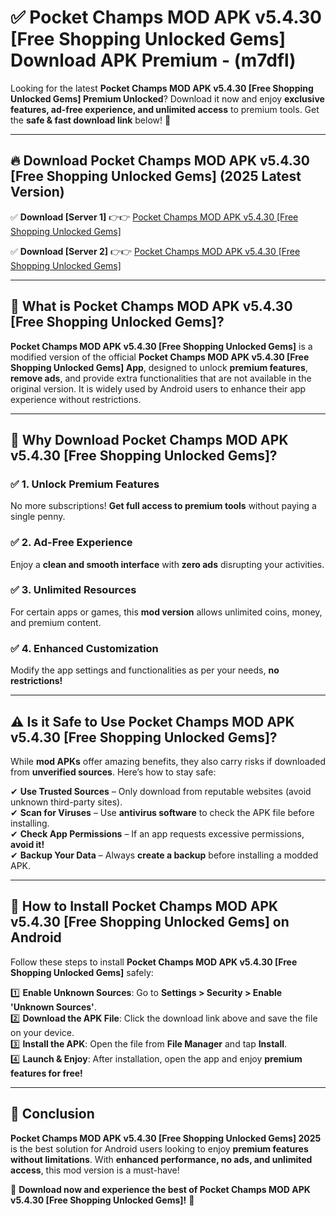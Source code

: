 
# ✅ Pocket Champs MOD APK v5.4.30 [Free Shopping Unlocked Gems] Download APK Premium -  (m7dfl) 

Looking for the latest **Pocket Champs MOD APK v5.4.30 [Free Shopping Unlocked Gems] Premium Unlocked**? Download it now and enjoy **exclusive features, ad-free experience, and unlimited access** to premium tools. Get the **safe & fast download link** below! 🚀

---

## 🔥 Download Pocket Champs MOD APK v5.4.30 [Free Shopping Unlocked Gems] (2025 Latest Version)

✅ **Download [Server 1]** 👉👉 [Pocket Champs MOD APK v5.4.30 [Free Shopping Unlocked Gems] ](https://apkcomod.com?title=Pocket_Champs_MOD_APK_v5.4.30_[Free_Shopping_Unlocked_Gems])  

✅ **Download [Server 2]** 👉👉 [Pocket Champs MOD APK v5.4.30 [Free Shopping Unlocked Gems] ](https://apkcomod.com?title=Pocket_Champs_MOD_APK_v5.4.30_[Free_Shopping_Unlocked_Gems])  


---

## 📌 What is Pocket Champs MOD APK v5.4.30 [Free Shopping Unlocked Gems]?

**Pocket Champs MOD APK v5.4.30 [Free Shopping Unlocked Gems]** is a modified version of the official **Pocket Champs MOD APK v5.4.30 [Free Shopping Unlocked Gems] App**, designed to unlock **premium features**, **remove ads**, and provide extra functionalities that are not available in the original version. It is widely used by Android users to enhance their app experience without restrictions.

---

## 🌟 Why Download Pocket Champs MOD APK v5.4.30 [Free Shopping Unlocked Gems]?

### ✅ 1. Unlock Premium Features
No more subscriptions! **Get full access to premium tools** without paying a single penny.

### ✅ 2. Ad-Free Experience
Enjoy a **clean and smooth interface** with **zero ads** disrupting your activities.

### ✅ 3. Unlimited Resources
For certain apps or games, this **mod version** allows unlimited coins, money, and premium content.

### ✅ 4. Enhanced Customization
Modify the app settings and functionalities as per your needs, **no restrictions!**

---

## ⚠️ Is it Safe to Use Pocket Champs MOD APK v5.4.30 [Free Shopping Unlocked Gems]?

While **mod APKs** offer amazing benefits, they also carry risks if downloaded from **unverified sources**. Here’s how to stay safe:

✔ **Use Trusted Sources** – Only download from reputable websites (avoid unknown third-party sites).  
✔ **Scan for Viruses** – Use **antivirus software** to check the APK file before installing.  
✔ **Check App Permissions** – If an app requests excessive permissions, **avoid it!**  
✔ **Backup Your Data** – Always **create a backup** before installing a modded APK.

---

## 📲 How to Install Pocket Champs MOD APK v5.4.30 [Free Shopping Unlocked Gems] on Android

Follow these steps to install **Pocket Champs MOD APK v5.4.30 [Free Shopping Unlocked Gems]** safely:

1️⃣ **Enable Unknown Sources**: Go to **Settings > Security > Enable 'Unknown Sources'**.  
2️⃣ **Download the APK File**: Click the download link above and save the file on your device.  
3️⃣ **Install the APK**: Open the file from **File Manager** and tap **Install**.  
4️⃣ **Launch & Enjoy**: After installation, open the app and enjoy **premium features for free!**

---

## 🚀 Conclusion

**Pocket Champs MOD APK v5.4.30 [Free Shopping Unlocked Gems] 2025** is the best solution for Android users looking to enjoy **premium features without limitations**. With **enhanced performance, no ads, and unlimited access**, this mod version is a must-have!

🔻 **Download now and experience the best of Pocket Champs MOD APK v5.4.30 [Free Shopping Unlocked Gems]!** 🔻

